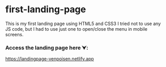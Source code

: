 # first-landing-page
This is my first landing page using HTML5 and CSS3
I tried not to use any JS code, but I had to use just one to open/close the menu in mobile screens.

### Access the landing page here ⮟:
<https://landingpage-venpoisen.netlify.app>
